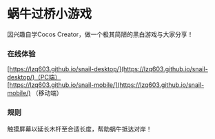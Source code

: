 # 蜗牛过桥小游戏

因兴趣自学Cocos Creator，做一个极其简陋的黑白游戏与大家分享！

### 在线体验

[https://lzq603.github.io/snail-desktop/](https://lzq603.github.io/snail-desktop/)（PC端）  
[https://lzq603.github.io/snail-mobile/](https://lzq603.github.io/snail-mobile/) （移动端）

### 规则

触摸屏幕以延长木杆至合适长度，帮助蜗牛抵达对岸！  
